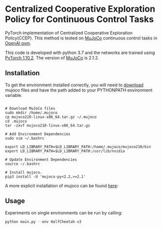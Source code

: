 # Centralized Cooperative Exploration Policy for Continuous Control Tasks

PyTorch implementation of Centralized Cooperative Exploration Policy(CCEP). This method is tested on [MuJoCo](https://mujoco.org) continuous control tasks in [OpenAI gym](https://github.com/openai/gym). 

This code is developed with python 3.7 and the networks are trained using [PyTorch 1.10.2](https://github.com/pytorch/pytorch). The version of [MuJoCo](https://mujoco.org) is 2.1.2.
 
## Installation
To get the environment installed correctly, you will need to [download](https://mujoco.org/download/mujoco210-linux-x86_64.tar.gz) mujoco files and have the path added to your PYTHONPATH environment variable.
```Shell

# Download MuJoCo files
sudo mkdir /home/.mujoco
cp mujoco210-linux-x86_64.tar.gz ~/.mujoco
cd .mujoco
tar -zxvf mujoco210-linux-x86_64.tar.gz

# Add Environment Dependencies
sudo vim ~/.bashrc

export LD_LIBRARY_PATH=$LD_LIBRARY_PATH:/home/.mujoco/mujoco210/bin
export LD_LIBRARY_PATH=$LD_LIBRARY_PATH:/usr/lib/nvidia

# Update Environment Dependencies
source ~/.bashrc

# Install mujoco.
pip3 install -U 'mujoco-py<2.2,>=2.1'
```
A more explicit installation of mujoco can be found [here](https://github.com/openai/mujoco-py#install-mujoco):

## Usage

Experiments on single environments can be run by calling:

```Python
python main.py --env HalfCheetah-v3
```

